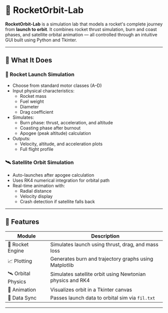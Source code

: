 # 🚀 RocketOrbit-Lab

**RocketOrbit-Lab** is a simulation lab that models a rocket's complete journey from **launch to orbit**. It combines rocket thrust simulation, burn and coast phases, and satellite orbital animation — all controlled through an intuitive GUI built using Python and Tkinter.

---

## 🧠 What It Does

### 🔧 Rocket Launch Simulation
- Choose from standard motor classes (A–D)
- Input physical characteristics:
  - Rocket mass
  - Fuel weight
  - Diameter
  - Drag coefficient
- Simulates:
  - Burn phase: thrust, acceleration, and altitude
  - Coasting phase after burnout
  - Apogee (peak altitude) calculation
- Outputs:
  - Velocity, altitude, and acceleration plots
  - Full flight profile

### 🛰 Satellite Orbit Simulation
- Auto-launches after apogee calculation
- Uses RK4 numerical integration for orbital path
- Real-time animation with:
  - Radial distance
  - Velocity display
  - Crash detection if satellite falls back

---

## 🎯 Features

| Module              | Description                                                                 |
|---------------------|-----------------------------------------------------------------------------|
| 🚀 Rocket Engine     | Simulates launch using thrust, drag, and mass loss                          |
| 📈 Plotting          | Generates burn and trajectory graphs using Matplotlib                       |
| 🛰 Orbital Physics    | Simulates satellite orbit using Newtonian physics and RK4                   |
| 🎥 Animation         | Visualizes orbit in a Tkinter canvas                                        |
| 🔁 Data Sync         | Passes launch data to orbital sim via `fil.txt`                             |

---

